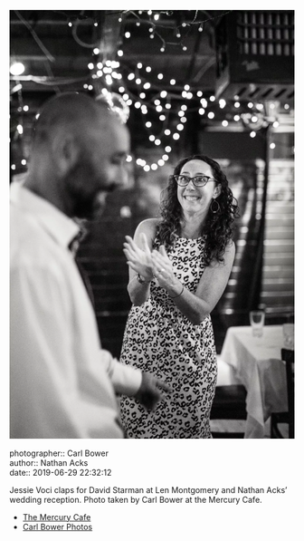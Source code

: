 ![Jessie Starman Voci claps for David Starman](assets/2019-06-29-set-4-the-dance-86.webp)

photographer:: Carl Bower  
author:: Nathan Acks  
date:: 2019-06-29 22:32:12

Jessie Voci claps for David Starman at Len Montgomery and Nathan Acks’ wedding reception. Photo taken by Carl Bower at the Mercury Cafe.

* [The Mercury Cafe](http://mercurycafe.com)
* [Carl Bower Photos](https://carlbowerphotos.com)

